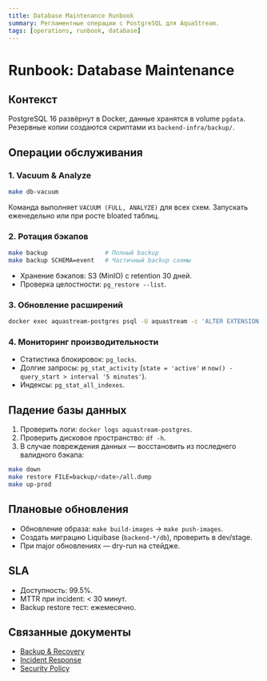 ```yaml
---
title: Database Maintenance Runbook
summary: Регламентные операции с PostgreSQL для AquaStream.
tags: [operations, runbook, database]
---
```


# Runbook: Database Maintenance

## Контекст

PostgreSQL 16 развёрнут в Docker, данные хранятся в volume `pgdata`. Резервные копии создаются скриптами из `backend-infra/backup/`.

## Операции обслуживания

### 1. Vacuum & Analyze

```bash
make db-vacuum
```

Команда выполняет `VACUUM (FULL, ANALYZE)` для всех схем. Запускать еженедельно или при росте bloated таблиц.

### 2. Ротация бэкапов

```bash
make backup                # Полный backup
make backup SCHEMA=event   # Частичный backup схемы
```

- Хранение бэкапов: S3 (MinIO) с retention 30 дней.
- Проверка целостности: `pg_restore --list`.

### 3. Обновление расширений

```bash
docker exec aquastream-postgres psql -U aquastream -c 'ALTER EXTENSION pgcrypto UPDATE;'
```

### 4. Мониторинг производительности

- Статистика блокировок: `pg_locks`.
- Долгие запросы: `pg_stat_activity` (`state = 'active'` и `now() - query_start > interval '5 minutes'`).
- Индексы: `pg_stat_all_indexes`.

## Падение базы данных

1. Проверить логи: `docker logs aquastream-postgres`.
2. Проверить дисковое пространство: `df -h`.
3. В случае повреждения данных — восстановить из последнего валидного бэкапа:

```bash
make down
make restore FILE=backup/<date>/all.dump
make up-prod
```

## Плановые обновления

- Обновление образа: `make build-images` → `make push-images`.
- Создать миграцию Liquibase (`backend-*/db`), проверить в dev/stage.
- При major обновлениях — dry-run на стейдже.

## SLA

- Доступность: 99.5%.
- MTTR при incident: < 30 минут.
- Backup restore тест: ежемесячно.

## Связанные документы

- [Backup & Recovery](../backup-recovery.md)
- [Incident Response](incident-response.md)
- [Security Policy](../policies/security.md)
